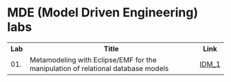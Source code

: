 # MDE (Model Driven Engineering) labs

<div align="center">
    <table>
        <tr>
            <th>Lab</th>
            <th>Title</th>
            <th>Link</th>
        </tr>
        <tr>
            <td>01. </td>
            <td>Metamodeling with Eclipse/EMF for the manipulation of relational database models</td>
            <td><a href="https://github.com/Cristal32/MDE_labs/tree/main/IDM">IDM_1</a></td>
        </tr>
    </table>
</div>

